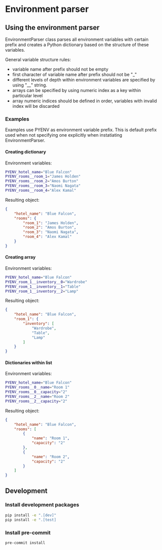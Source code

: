# Environment parser

## Using the environment parser

EnvironmentParser class parses all environment variables with certain prefix and
creates a Python dictionary based on the structure of these variables.

General variable structure rules:

* variable name after prefix should not be empty
* first character of variable name after prefix should not be "_"
* different levels of depth within environment variables are specified by using
  "__" string.
* arrays can be specified by using numeric index as a key within particular level
* array numeric indices should be defined in order, variables with invalid index
  will be discarded

### Examples

Examples use PYENV as environment variable prefix. This is default prefix used
when not specifying one explicitly when instatiating EnvironmentParser.

#### Creating dictionary

Environment variables:

```sh
PYENV_hotel_name="Blue Falcon"
PYENV_rooms__room_1="James Holden"
PYENV_rooms__room_2="Amos Burton"
PYENV_rooms__room_3="Naomi Nagata"
PYENV_rooms__room_4="Alex Kamal"
```

Resulting object:

```json
{
    "hotel_name": "Blue Falcon",
    "rooms": {
        "room_1": "James Holden",
        "room_2": "Amos Burton",
        "room_3": "Naomi Nagata",
        "room_4": "Alex Kamal"
    }
}
```

#### Creating array

Environment variables:

```sh
PYENV_hotel_name="Blue Falcon"
PYENV_room_1__inventory__0="Wardrobe"
PYENV_room_1__inventory__1="Table"
PYENV_room_1__inventory__2="Lamp"
```

Resulting object:

```json
{
    "hotel_name": "Blue Falcon",
    "room_1": {
        "inventory": [
            "Wardrobe",
            "Table",
            "Lamp"
        ]
    }
}
```

#### Dictionaries within list

Environment variables:

```sh
PYENV_hotel_name="Blue Falcon"
PYENV_rooms__0__name="Room 1"
PYENV_rooms__0__capacity="2"
PYENV_rooms__2__name="Room 2"
PYENV_rooms__2__capacity="2"
```

Resulting object:

```json
{
    "hotel_name": "Blue Falcon",
    "rooms": [
        {
            "name": "Room 1",
            "capacity": "2"
        },
        {
            "name": "Room 2",
            "capacity": "2"
        }
    ]
}
```

## Development

### Install development packages

```sh
pip install -e ".[dev]"
pip install -e ".[test]
```

### Install pre-commit

```sh
pre-commit install
```
